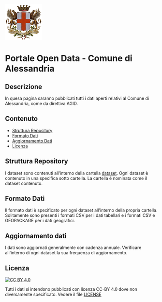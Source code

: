 <div align="left">
<img width="122" height="118" src="img/stemma-trasparente-piccolo.png">
</div>

# Portale Open Data - Comune di Alessandria

## Descrizione
In quesa pagina saranno pubblicati tutti i dati aperti relativi
al Comune di Alessandria, come da direttiva AGID.

## Contenuto
- [Struttura Repository](#struttura-repository) 
- [Formato Dati](#formato-dati)
- [Aggiornamento Dati](#aggiornamento-dati)
- [Licenza](#licenza)

## Struttura Repository
I dataset sono contenuti all'interno della cartella [dataset](dataset).
Ogni dataset è contenuto in una specifica sotto cartella.
La cartella è nominata come il dataset contenuto.

## Formato Dati
Il formato dati è specificato per ogni dataset
all'interno della propria cartella.
Solitamente sono presenti i formati CSV per i dati tabellari
e i formati CSV e GEOPACKAGE per i dati geografici.

## Aggiornamento dati
I dati sono aggiornati generalmente con cadenza annuale.
Verificare all'interno di ogni dataset la sua frequenza di aggiornamento.

## Licenza
[cc-by]: http://creativecommons.org/licenses/by/4.0/
[cc-by-shield]: https://img.shields.io/badge/License-CC%20BY%204.0-lightgrey.svg

[![CC BY 4.0][cc-by-shield]][cc-by]

Tutti i dati si intendono pubblicati con licenza CC-BY 4.0 dove
non diversamente specificato.
Vedere il file [LICENSE](./LICENSE)
